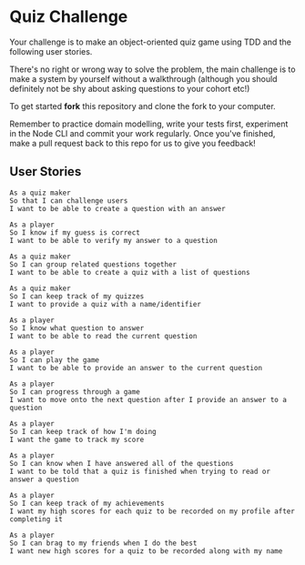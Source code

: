 # Quiz Challenge

Your challenge is to make an object-oriented quiz game using TDD and the following user stories.

There's no right or wrong way to solve the problem, the main challenge is to make a system by yourself without a walkthrough (although you should definitely not be shy about asking questions to your cohort etc!)

To get started **fork** this repository and clone the fork to your computer.

Remember to practice domain modelling, write your tests first, experiment in the Node CLI and commit your work regularly. Once you've finished, make a pull request back to this repo for us to give you feedback!



## User Stories

```
As a quiz maker
So that I can challenge users
I want to be able to create a question with an answer
```

```
As a player
So I know if my guess is correct
I want to be able to verify my answer to a question
```

```
As a quiz maker
So I can group related questions together
I want to be able to create a quiz with a list of questions
```

```
As a quiz maker
So I can keep track of my quizzes
I want to provide a quiz with a name/identifier
```

```
As a player
So I know what question to answer
I want to be able to read the current question
```

```
As a player
So I can play the game
I want to be able to provide an answer to the current question
```

```
As a player
So I can progress through a game
I want to move onto the next question after I provide an answer to a question
```

```
As a player
So I can keep track of how I'm doing
I want the game to track my score
```

```
As a player
So I can know when I have answered all of the questions
I want to be told that a quiz is finished when trying to read or answer a question
```

```
As a player
So I can keep track of my achievements
I want my high scores for each quiz to be recorded on my profile after completing it
```

```
As a player
So I can brag to my friends when I do the best
I want new high scores for a quiz to be recorded along with my name
```
